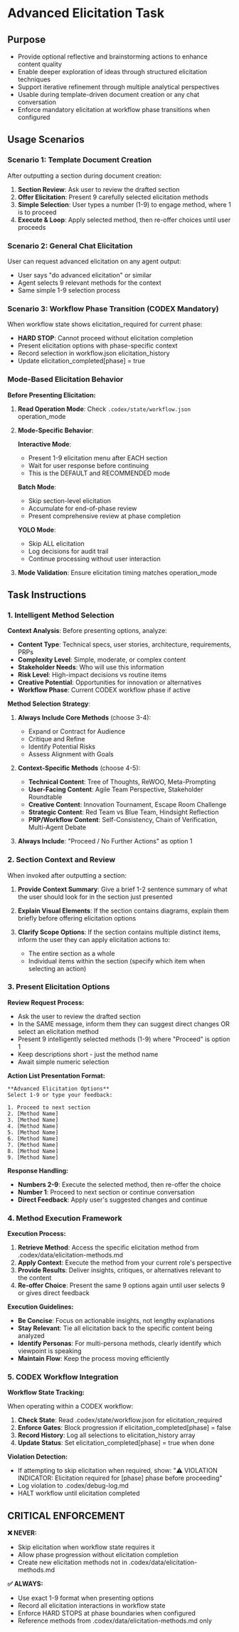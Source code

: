 <!-- Powered by CODEX™ Core -->

# Advanced Elicitation Task

## Purpose

- Provide optional reflective and brainstorming actions to enhance content quality
- Enable deeper exploration of ideas through structured elicitation techniques
- Support iterative refinement through multiple analytical perspectives
- Usable during template-driven document creation or any chat conversation
- Enforce mandatory elicitation at workflow phase transitions when configured

## Usage Scenarios

### Scenario 1: Template Document Creation

After outputting a section during document creation:

1. **Section Review**: Ask user to review the drafted section
2. **Offer Elicitation**: Present 9 carefully selected elicitation methods
3. **Simple Selection**: User types a number (1-9) to engage method, where 1 is to proceed
4. **Execute & Loop**: Apply selected method, then re-offer choices until user proceeds

### Scenario 2: General Chat Elicitation

User can request advanced elicitation on any agent output:

- User says "do advanced elicitation" or similar
- Agent selects 9 relevant methods for the context
- Same simple 1-9 selection process

### Scenario 3: Workflow Phase Transition (CODEX Mandatory)

When workflow state shows elicitation_required for current phase:

- **HARD STOP**: Cannot proceed without elicitation completion
- Present elicitation options with phase-specific context
- Record selection in workflow.json elicitation_history
- Update elicitation_completed[phase] = true

### Mode-Based Elicitation Behavior

**Before Presenting Elicitation:**

1. **Read Operation Mode**: Check `.codex/state/workflow.json` operation_mode
2. **Mode-Specific Behavior**:

   **Interactive Mode**:
   - Present 1-9 elicitation menu after EACH section
   - Wait for user response before continuing
   - This is the DEFAULT and RECOMMENDED mode

   **Batch Mode**:
   - Skip section-level elicitation
   - Accumulate for end-of-phase review
   - Present comprehensive review at phase completion

   **YOLO Mode**:
   - Skip ALL elicitation
   - Log decisions for audit trail
   - Continue processing without user interaction

3. **Mode Validation**: Ensure elicitation timing matches operation_mode

## Task Instructions

### 1. Intelligent Method Selection

**Context Analysis**: Before presenting options, analyze:

- **Content Type**: Technical specs, user stories, architecture, requirements, PRPs
- **Complexity Level**: Simple, moderate, or complex content
- **Stakeholder Needs**: Who will use this information
- **Risk Level**: High-impact decisions vs routine items
- **Creative Potential**: Opportunities for innovation or alternatives
- **Workflow Phase**: Current CODEX workflow phase if active

**Method Selection Strategy**:

1. **Always Include Core Methods** (choose 3-4):
   - Expand or Contract for Audience
   - Critique and Refine
   - Identify Potential Risks
   - Assess Alignment with Goals

2. **Context-Specific Methods** (choose 4-5):
   - **Technical Content**: Tree of Thoughts, ReWOO, Meta-Prompting
   - **User-Facing Content**: Agile Team Perspective, Stakeholder Roundtable
   - **Creative Content**: Innovation Tournament, Escape Room Challenge
   - **Strategic Content**: Red Team vs Blue Team, Hindsight Reflection
   - **PRP/Workflow Content**: Self-Consistency, Chain of Verification, Multi-Agent Debate

3. **Always Include**: "Proceed / No Further Actions" as option 1

### 2. Section Context and Review

When invoked after outputting a section:

1. **Provide Context Summary**: Give a brief 1-2 sentence summary of what the user should look for in the section just presented

2. **Explain Visual Elements**: If the section contains diagrams, explain them briefly before offering elicitation options

3. **Clarify Scope Options**: If the section contains multiple distinct items, inform the user they can apply elicitation actions to:
   - The entire section as a whole
   - Individual items within the section (specify which item when selecting an action)

### 3. Present Elicitation Options

**Review Request Process:**

- Ask the user to review the drafted section
- In the SAME message, inform them they can suggest direct changes OR select an elicitation method
- Present 9 intelligently selected methods (1-9) where "Proceed" is option 1
- Keep descriptions short - just the method name
- Await simple numeric selection

**Action List Presentation Format:**

```text
**Advanced Elicitation Options**
Select 1-9 or type your feedback:

1. Proceed to next section
2. [Method Name]
3. [Method Name]
4. [Method Name]
5. [Method Name]
6. [Method Name]
7. [Method Name]
8. [Method Name]
9. [Method Name]
```

**Response Handling:**

- **Numbers 2-9**: Execute the selected method, then re-offer the choice
- **Number 1**: Proceed to next section or continue conversation
- **Direct Feedback**: Apply user's suggested changes and continue

### 4. Method Execution Framework

**Execution Process:**

1. **Retrieve Method**: Access the specific elicitation method from .codex/data/elicitation-methods.md
2. **Apply Context**: Execute the method from your current role's perspective
3. **Provide Results**: Deliver insights, critiques, or alternatives relevant to the content
4. **Re-offer Choice**: Present the same 9 options again until user selects 9 or gives direct feedback

**Execution Guidelines:**

- **Be Concise**: Focus on actionable insights, not lengthy explanations
- **Stay Relevant**: Tie all elicitation back to the specific content being analyzed
- **Identify Personas**: For multi-persona methods, clearly identify which viewpoint is speaking
- **Maintain Flow**: Keep the process moving efficiently

### 5. CODEX Workflow Integration

**Workflow State Tracking:**

When operating within a CODEX workflow:

1. **Check State**: Read .codex/state/workflow.json for elicitation_required
2. **Enforce Gates**: Block progression if elicitation_completed[phase] = false
3. **Record History**: Log all selections to elicitation_history array
4. **Update Status**: Set elicitation_completed[phase] = true when done

**Violation Detection:**

- If attempting to skip elicitation when required, show:
  "⚠️ VIOLATION INDICATOR: Elicitation required for [phase] phase before proceeding"
- Log violation to .codex/debug-log.md
- HALT workflow until elicitation completed

## CRITICAL ENFORCEMENT

**❌ NEVER:**
- Skip elicitation when workflow state requires it
- Allow phase progression without elicitation completion
- Create new elicitation methods not in .codex/data/elicitation-methods.md

**✅ ALWAYS:**
- Use exact 1-9 format when presenting options
- Record all elicitation interactions in workflow state
- Enforce HARD STOPS at phase boundaries when configured
- Reference methods from .codex/data/elicitation-methods.md only